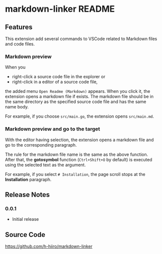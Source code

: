 # markdown-linker README

## Features

This extension add several commands to VSCode related to Markdown files and code files.

<!-- ## Known issues-->

### Markdown preview
When you
- right-click a source code file in the explorer or
- right-click in a editor of a source code file,

the added menu ```Open Readme (Markdown)``` appears.
When you click it, the extension opens a markdown file if exists.
The markdown file should be in the same directory as the specified source code file and has the same name body.

For example, if you choose ```src/main.go```, the extension opens ```src/main.md```.

### Markdown preview and go to the target
With the editor having selection, the extension opens a markdown file and go to the corresponding paragraph.

The rule for the markdown file name is the same as the above function.
After that, the **gotosymbol** function (```Ctrl+Shift+O``` by default) is executed using the selected text as the argument.

For example, if you select ```# Installation```, the page scroll stops at the **Installation** paragraph.

## Release Notes

### 0.0.1
- Initial release

## Source Code
https://github.com/h-hiiro/markdown-linker
